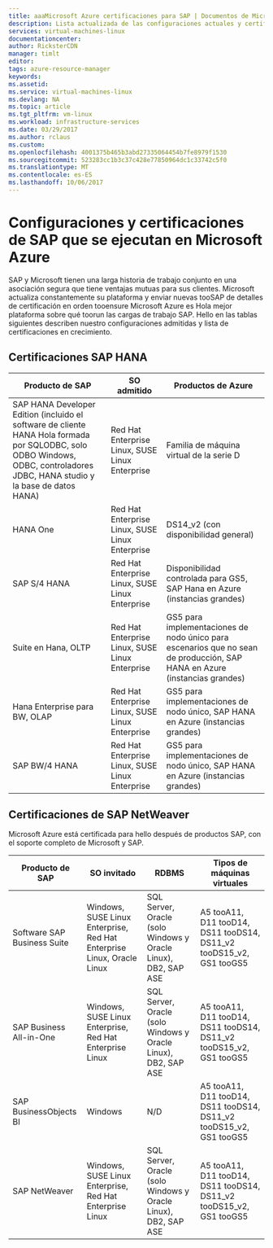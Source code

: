 ```yaml
---
title: aaaMicrosoft Azure certificaciones para SAP | Documentos de Microsoft
description: Lista actualizada de las configuraciones actuales y certificaciones de SAP en hello plataforma Windows Azure.
services: virtual-machines-linux
documentationcenter: 
author: RicksterCDN
manager: timlt
editor: 
tags: azure-resource-manager
keywords: 
ms.assetid: 
ms.service: virtual-machines-linux
ms.devlang: NA
ms.topic: article
ms.tgt_pltfrm: vm-linux
ms.workload: infrastructure-services
ms.date: 03/29/2017
ms.author: rclaus
ms.custom: 
ms.openlocfilehash: 4001375b465b3abd27335064454b7fe8979f1530
ms.sourcegitcommit: 523283cc1b3c37c428e77850964dc1c33742c5f0
ms.translationtype: MT
ms.contentlocale: es-ES
ms.lasthandoff: 10/06/2017
---
```

# <a name="sap-certifications-and-configurations-running-on-microsoft-azure"></a>Configuraciones y certificaciones de SAP que se ejecutan en Microsoft Azure

SAP y Microsoft tienen una larga historia de trabajo conjunto en una asociación segura que tiene ventajas mutuas para sus clientes. Microsoft actualiza constantemente su plataforma y enviar nuevas tooSAP de detalles de certificación en orden tooensure Microsoft Azure es Hola mejor plataforma sobre qué toorun las cargas de trabajo SAP. Hello en las tablas siguientes describen nuestro configuraciones admitidas y lista de certificaciones en crecimiento. 

## <a name="sap-hana-certifications"></a>Certificaciones SAP HANA

| Producto de SAP | SO admitido | Productos de Azure |
| --- | --- | --- |
| SAP HANA Developer Edition (incluido el software de cliente HANA Hola formada por SQLODBC, solo ODBO Windows, ODBC, controladores JDBC, HANA studio y la base de datos HANA) |Red Hat Enterprise Linux, SUSE Linux Enterprise | Familia de máquina virtual de la serie D |
| HANA One |Red Hat Enterprise Linux, SUSE Linux Enterprise |DS14_v2 (con disponibilidad general) |
| SAP S/4 HANA |Red Hat Enterprise Linux, SUSE Linux Enterprise |Disponibilidad controlada para GS5, SAP Hana en Azure (instancias grandes) |
| Suite en Hana, OLTP |Red Hat Enterprise Linux, SUSE Linux Enterprise |GS5 para implementaciones de nodo único para escenarios que no sean de producción, SAP HANA en Azure (instancias grandes) |
| Hana Enterprise para BW, OLAP |Red Hat Enterprise Linux, SUSE Linux Enterprise |GS5 para implementaciones de nodo único, SAP HANA en Azure (instancias grandes) |
| SAP BW/4 HANA |Red Hat Enterprise Linux, SUSE Linux Enterprise |GS5 para implementaciones de nodo único, SAP HANA en Azure (instancias grandes) |

## <a name="sap-netweaver-certifications"></a>Certificaciones de SAP NetWeaver
Microsoft Azure está certificada para hello después de productos SAP, con el soporte completo de Microsoft y SAP.

| Producto de SAP | SO invitado | RDBMS | Tipos de máquinas virtuales |
| --- | --- | --- | --- |
| Software SAP Business Suite |Windows, SUSE Linux Enterprise, Red Hat Enterprise Linux, Oracle Linux |SQL Server, Oracle (solo Windows y Oracle Linux), DB2, SAP ASE |A5 tooA11, D11 tooD14, DS11 tooDS14, DS11_v2 tooDS15_v2, GS1 tooGS5 |
| SAP Business All-in-One |Windows, SUSE Linux Enterprise, Red Hat Enterprise Linux |SQL Server, Oracle (solo Windows y Oracle Linux), DB2, SAP ASE |A5 tooA11, D11 tooD14, DS11 tooDS14, DS11_v2 tooDS15_v2, GS1 tooGS5 |
| SAP BusinessObjects BI |Windows |N/D |A5 tooA11, D11 tooD14, DS11 tooDS14, DS11_v2 tooDS15_v2, GS1 tooGS5 |
| SAP NetWeaver |Windows, SUSE Linux Enterprise, Red Hat Enterprise Linux |SQL Server, Oracle (solo Windows y Oracle Linux), DB2, SAP ASE |A5 tooA11, D11 tooD14, DS11 tooDS14, DS11_v2 tooDS15_v2, GS1 tooGS5 |
